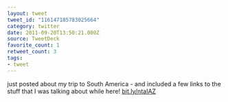 ```yaml
---
layout: tweet
tweet_id: "116147185783025664"
category: twitter
date: 2011-09-20T13:50:21.000Z
source: TweetDeck
favorite_count: 1
retweet_count: 3
tags:
- tweet
---
```


just posted about my trip to South America - and included a few links to the stuff that I was talking about while here! [bit.ly/ntaIAZ](http://bit.ly/ntaIAZ)
